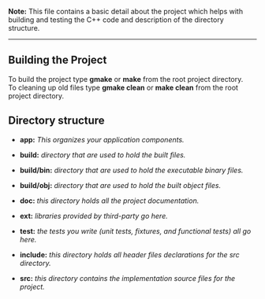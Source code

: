 __Note:__ This file contains a basic detail about the project which helps with building and testing the C++ code and description of the directory structure.

---

Building the Project
--------------------

To build the project type __gmake__ or __make__ from the root project directory.  
To cleaning up old files type __gmake clean__ or __make clean__ from the root project directory.

Directory structure
-------------------

- __app:__ *This organizes your application components.*

- __build:__ *directory that are used to hold the built files.*

- __build/bin:__ *directory that are used to hold the executable binary files.*

- __build/obj:__ *directory that are used to hold the built object files.*

- __doc:__ *this directory holds all the project documentation.*

- __ext:__ *libraries provided by third-party go here.*

- __test:__ *the tests you write (unit tests, fixtures, and functional tests) all go here.*

- __include:__ *this directory holds all header files declarations for the src directory.*

- __src:__ *this directory contains the implementation source files for the project.*
